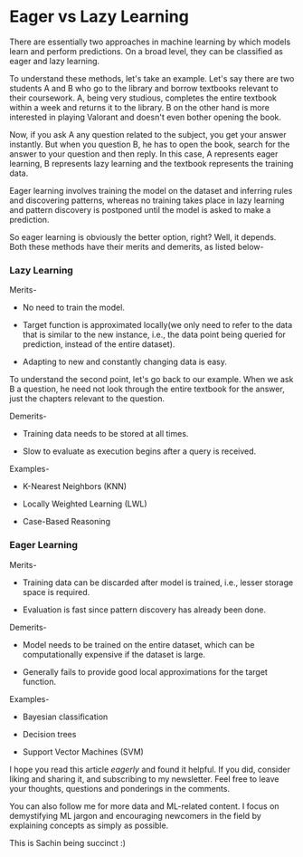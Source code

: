 # Eager vs Lazy Learning

There are essentially two approaches in machine learning by which models learn and perform predictions. On a broad level, they can be classified as eager and lazy learning.

To understand these methods, let's take an example. Let's say there are two students A and B who go to the library and borrow textbooks relevant to their coursework. A, being very studious, completes the entire textbook within a week and returns it to the library. B on the other hand is more interested in playing Valorant and doesn't even bother opening the book.

Now, if you ask A any question related to the subject, you get your answer instantly. But when you question B, he has to open the book, search for the answer to your question and then reply. In this case, A represents eager learning, B represents lazy learning and the textbook represents the training data.

Eager learning involves training the model on the dataset and inferring rules and discovering patterns, whereas no training takes place in lazy learning and pattern discovery is postponed until the model is asked to make a prediction.

So eager learning is obviously the better option, right? Well, it depends. Both these methods have their merits and demerits, as listed below-

### Lazy Learning

Merits-

* No need to train the model.
    
* Target function is approximated locally(we only need to refer to the data that is similar to the new instance, i.e., the data point being queried for prediction, instead of the entire dataset).
    
* Adapting to new and constantly changing data is easy.
    

To understand the second point, let's go back to our example. When we ask B a question, he need not look through the entire textbook for the answer, just the chapters relevant to the question.

Demerits-

* Training data needs to be stored at all times.
    
* Slow to evaluate as execution begins after a query is received.
    

Examples-

* K-Nearest Neighbors (KNN)
    
* Locally Weighted Learning (LWL)
    
* Case-Based Reasoning
    

### Eager Learning

Merits-

* Training data can be discarded after model is trained, i.e., lesser storage space is required.
    
* Evaluation is fast since pattern discovery has already been done.
    

Demerits-

* Model needs to be trained on the entire dataset, which can be computationally expensive if the dataset is large.
    
* Generally fails to provide good local approximations for the target function.
    

Examples-

* Bayesian classification
    
* Decision trees
    
* Support Vector Machines (SVM)
    

I hope you read this article *eagerly* and found it helpful. If you did, consider liking and sharing it, and subscribing to my newsletter. Feel free to leave your thoughts, questions and ponderings in the comments.

You can also follow me for more data and ML-related content. I focus on demystifying ML jargon and encouraging newcomers in the field by explaining concepts as simply as possible.

This is Sachin being succinct :)